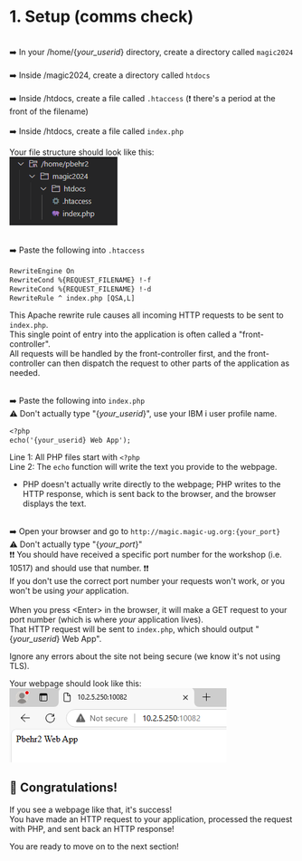 # 1. Setup (comms check)
<br>➡️ In your /home/{*your_userid*} directory, create a directory called `magic2024`  
<br>➡️ Inside /magic2024, create a directory called `htdocs`  
<br>➡️ Inside /htdocs, create a file called `.htaccess`  (❗ there's a period at the front of the filename)  
<br>➡️ Inside /htdocs, create a file called `index.php`  

Your file structure should look like this:   
![file structure](images/file_structure_1.PNG)

<br>➡️ Paste the following into `.htaccess`  
```
RewriteEngine On
RewriteCond %{REQUEST_FILENAME} !-f
RewriteCond %{REQUEST_FILENAME} !-d
RewriteRule ^ index.php [QSA,L]
```
This Apache rewrite rule causes all incoming HTTP requests to be sent to `index.php`.  
This single point of entry into the application is often called a "front-controller".  
All requests will be handled by the front-controller first, and the front-controller can then dispatch the request to other parts of the application as needed.

<br>➡️ Paste the following into `index.php`  
⚠️ Don't actually type "{*your_userid*}", use your IBM i user profile name.
```
<?php
echo('{your_userid} Web App');
```
  
Line 1: All PHP files start with `<?php`  
Line 2: The `echo` function will write the text you provide to the webpage.  
- PHP doesn't actually write directly to the webpage; PHP writes to the HTTP response, which is sent back to the browser, and the browser displays the text.

<br>➡️ Open your browser and go to `http://magic.magic-ug.org:{your_port}`  
⚠️ Don't actually type "{*your_port*}"   
❗❗ You should have received a specific port number for the workshop (i.e. 10517) and should use that number. ❗❗  
If you don't use the correct port number your requests won't work, or you won't be using *your* application.  
<br>
When you press &lt;Enter&gt; in the browser, it will make a GET request to your port number (which is where *your* application lives).  
That HTTP request will be sent to `index.php`, which should output "{*your_userid*} Web App".

Ignore any errors about the site not being secure (we know it's not using TLS).


Your webpage should look like this:  
![file structure](images/web_app_1.PNG)


## 🚀 Congratulations!
If you see a webpage like that, it's success!  
You have made an HTTP request to your application, processed the request with PHP, and sent back an HTTP response!

You are ready to move on to the next section!
